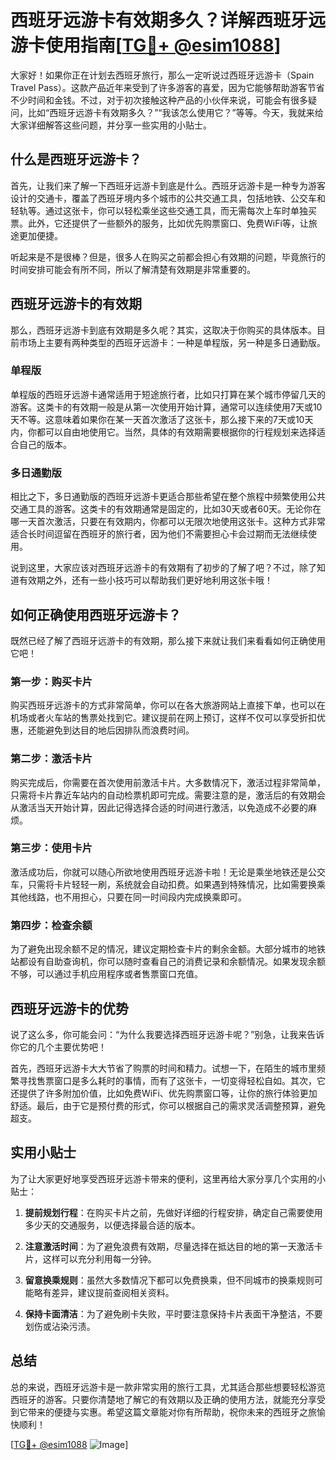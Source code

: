 # 西班牙远游卡有效期多久？详解西班牙远游卡使用指南[[TG💪+ @esim1088](https://t.me/s/esim1088)]

大家好！如果你正在计划去西班牙旅行，那么一定听说过西班牙远游卡（Spain Travel Pass）。这款产品近年来受到了许多游客的喜爱，因为它能够帮助游客节省不少时间和金钱。不过，对于初次接触这种产品的小伙伴来说，可能会有很多疑问，比如“西班牙远游卡有效期多久？”“我该怎么使用它？”等等。今天，我就来给大家详细解答这些问题，并分享一些实用的小贴士。

## 什么是西班牙远游卡？

首先，让我们来了解一下西班牙远游卡到底是什么。西班牙远游卡是一种专为游客设计的交通卡，覆盖了西班牙境内多个城市的公共交通工具，包括地铁、公交车和轻轨等。通过这张卡，你可以轻松乘坐这些交通工具，而无需每次上车时单独买票。此外，它还提供了一些额外的服务，比如优先购票窗口、免费WiFi等，让旅途更加便捷。

听起来是不是很棒？但是，很多人在购买之前都会担心有效期的问题，毕竟旅行的时间安排可能会有所不同，所以了解清楚有效期是非常重要的。

## 西班牙远游卡的有效期

那么，西班牙远游卡到底有效期是多久呢？其实，这取决于你购买的具体版本。目前市场上主要有两种类型的西班牙远游卡：一种是单程版，另一种是多日通勤版。

### 单程版

单程版的西班牙远游卡通常适用于短途旅行者，比如只打算在某个城市停留几天的游客。这类卡的有效期一般是从第一次使用开始计算，通常可以连续使用7天或10天不等。这意味着如果你在某一天首次激活了这张卡，那么接下来的7天或10天内，你都可以自由地使用它。当然，具体的有效期需要根据你的行程规划来选择适合自己的版本。

### 多日通勤版

相比之下，多日通勤版的西班牙远游卡更适合那些希望在整个旅程中频繁使用公共交通工具的游客。这类卡的有效期通常是固定的，比如30天或者60天。无论你在哪一天首次激活，只要在有效期内，你都可以无限次地使用这张卡。这种方式非常适合长时间逗留在西班牙的旅行者，因为他们不需要担心卡会过期而无法继续使用。

说到这里，大家应该对西班牙远游卡的有效期有了初步的了解了吧？不过，除了知道有效期之外，还有一些小技巧可以帮助我们更好地利用这张卡哦！

## 如何正确使用西班牙远游卡？

既然已经了解了西班牙远游卡的有效期，那么接下来就让我们来看看如何正确使用它吧！

### 第一步：购买卡片

购买西班牙远游卡的方式非常简单，你可以在各大旅游网站上直接下单，也可以在机场或者火车站的售票处找到它。建议提前在网上预订，这样不仅可以享受折扣优惠，还能避免到达目的地后因排队而浪费时间。

### 第二步：激活卡片

购买完成后，你需要在首次使用前激活卡片。大多数情况下，激活过程非常简单，只需将卡片靠近车站内的自动检票机即可完成。需要注意的是，激活后的有效期会从激活当天开始计算，因此记得选择合适的时间进行激活，以免造成不必要的麻烦。

### 第三步：使用卡片

激活成功后，你就可以随心所欲地使用西班牙远游卡啦！无论是乘坐地铁还是公交车，只需将卡片轻轻一刷，系统就会自动扣费。如果遇到特殊情况，比如需要换乘其他线路，也不用担心，只要在同一时间段内完成换乘即可。

### 第四步：检查余额

为了避免出现余额不足的情况，建议定期检查卡片的剩余金额。大部分城市的地铁站都设有自助查询机，你可以随时查看自己的消费记录和余额情况。如果发现余额不够，可以通过手机应用程序或者售票窗口充值。

## 西班牙远游卡的优势

说了这么多，你可能会问：“为什么我要选择西班牙远游卡呢？”别急，让我来告诉你它的几个主要优势吧！

首先，西班牙远游卡大大节省了购票的时间和精力。试想一下，在陌生的城市里频繁寻找售票窗口是多么耗时的事情，而有了这张卡，一切变得轻松自如。其次，它还提供了许多附加价值，比如免费WiFi、优先购票窗口等，让你的旅行体验更加舒适。最后，由于它是预付费的形式，你可以根据自己的需求灵活调整预算，避免超支。

## 实用小贴士

为了让大家更好地享受西班牙远游卡带来的便利，这里再给大家分享几个实用的小贴士：

1. **提前规划行程**：在购买卡片之前，先做好详细的行程安排，确定自己需要使用多少天的交通服务，以便选择最合适的版本。
   
2. **注意激活时间**：为了避免浪费有效期，尽量选择在抵达目的地的第一天激活卡片，这样可以充分利用每一分钟。

3. **留意换乘规则**：虽然大多数情况下都可以免费换乘，但不同城市的换乘规则可能略有差异，建议提前查阅相关资料。

4. **保持卡面清洁**：为了避免刷卡失败，平时要注意保持卡片表面干净整洁，不要划伤或沾染污渍。

## 总结

总的来说，西班牙远游卡是一款非常实用的旅行工具，尤其适合那些想要轻松游览西班牙的游客。只要你清楚地了解它的有效期以及正确的使用方法，就能充分享受到它带来的便捷与实惠。希望这篇文章能对你有所帮助，祝你未来的西班牙之旅愉快顺利！

[[TG💪+ @esim1088](https://t.me/s/esim1088) ![Image](https://i.postimg.cc/4NQfJmqS/Snipaste-2025-05-13-00-14-12.png)]
